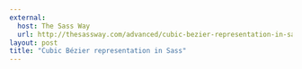 ```yaml
---
external:
  host: The Sass Way
  url: http://thesassway.com/advanced/cubic-bezier-representation-in-sass
layout: post
title: "Cubic Bézier representation in Sass"
---
```

